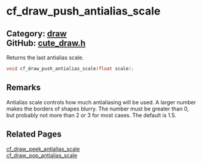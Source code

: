 [](../header.md ':include')

# cf_draw_push_antialias_scale

Category: [draw](/api_reference?id=draw)  
GitHub: [cute_draw.h](https://github.com/RandyGaul/cute_framework/blob/master/include/cute_draw.h)  
---

Returns the last antialias scale.

```cpp
void cf_draw_push_antialias_scale(float scale);
```

## Remarks

Antialias scale controls how much antialiasing will be used. A larger number makes the borders of shapes blurry.
The number must be greater than 0, but probably not more than 2 or 3 for most cases. The default is 1.5.

## Related Pages

[cf_draw_peek_antialias_scale](/draw/cf_draw_peek_antialias_scale.md)  
[cf_draw_pop_antialias_scale](/draw/cf_draw_pop_antialias_scale.md)  
